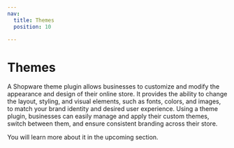 ```yaml
---
nav:
  title: Themes
  position: 10

---
```


# Themes

A Shopware theme plugin allows businesses to customize and modify the appearance and design of their online store. It provides the ability to change the layout, styling, and visual elements, such as fonts, colors, and images, to match your brand identity and desired user experience. Using a theme plugin, businesses can easily manage and apply their custom themes, switch between them, and ensure consistent branding across their store.

You will learn more about it in the upcoming section.
